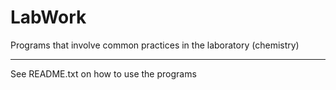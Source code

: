 # LabWork

Programs that involve common practices in the laboratory  (chemistry)

******************************************************************************************************************************
See README.txt on how to use the programs
